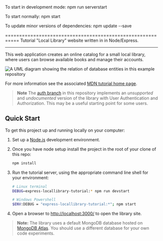 To start in development mode: npm run serverstart

To start normally: npm start

To update minor versions of dependencies: npm update --save

===========================================================
Tutorial "Local Library" website written in in Node/Express.

---

This web application creates an online catalog for a small local library, where users can browse available books and manage their accounts.

![A UML diagram showing the relation of database entities in this example repository](https://raw.githubusercontent.com/mdn/express-locallibrary-tutorial/main/public/images/Library%20Website%20-%20Mongoose_Express.png)

For more information see the associated [MDN tutorial home page](https://developer.mozilla.org/en-US/docs/Learn/Server-side/Express_Nodejs/Tutorial_local_library_website).

> **Note** The [auth branch](/../../tree/auth) in this repository implements an _unsupported_ and _undocumented_ version of the library with User Authentication and Authorization. This may be a useful starting point for some users.

## Quick Start

To get this project up and running locally on your computer:

1. Set up a [Node.js](https://wiki.developer.mozilla.org/en-US/docs/Learn/Server-side/Express_Nodejs/development_environment) development environment.
2. Once you have node setup install the project in the root of your clone of this repo:

   ```bash
   npm install
   ```
3. Run the tutorial server, using the appropriate command line shell for your environment:

   ```bash
   # Linux terminal
   DEBUG=express-locallibrary-tutorial:* npm run devstart
   
   # Windows Powershell
   $ENV:DEBUG = "express-locallibrary-tutorial:*"; npm start
   ```
4. Open a browser to <http://localhost:3000/> to open the library site.

> **Note:** The library uses a default MongoDB database hosted on [MongoDB Atlas](https://www.mongodb.com/cloud/atlas). You should use a different database for your own code experiments.

